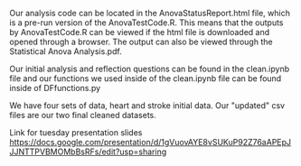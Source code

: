 Our analysis code can be located in the AnovaStatusReport.html file, which is a pre-run version of the AnovaTestCode.R.
This means that the outputs by AnovaTestCode.R can be viewed if the html file is downloaded and opened through a browser.
The output can also be viewed through the Statistical Anova Analysis.pdf.

Our initial analysis and reflection questions can be found in the clean.ipynb file and our functions we used inside of the clean.ipynb file can be found
inside of DFfunctions.py

We have four sets of data, heart and stroke initial data. Our "updated" csv files are our two final cleaned datasets.


Link for tuesday presentation slides https://docs.google.com/presentation/d/1gVuovAYE8vSUKuP92Z76aAPEpJJJNTTPVBMOMbBsRFs/edit?usp=sharing